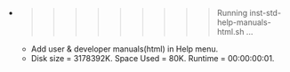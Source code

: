 * >>>>>>>>> Running inst-std-help-manuals-html.sh ...
  * Add user & developer manuals(html) in Help menu.
  * Disk size = 3178392K. Space Used = 80K. Runtime = 00:00:00:01.
